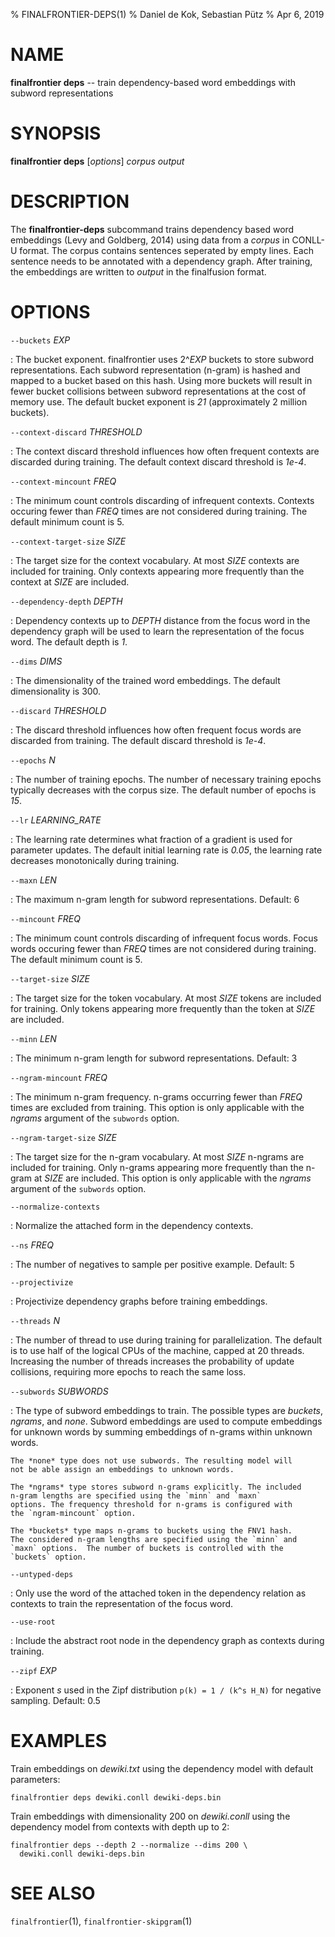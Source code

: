 % FINALFRONTIER-DEPS(1) % Daniel de Kok, Sebastian Pütz % Apr 6, 2019

NAME
====

**finalfrontier deps** -- train dependency-based word embeddings with subword
representations

SYNOPSIS
========

**finalfrontier deps** [*options*] *corpus* *output*

DESCRIPTION
===========

The **finalfrontier-deps** subcommand trains dependency based word embeddings
(Levy and Goldberg, 2014) using data from a *corpus* in CONLL-U format. The
corpus contains sentences seperated by empty lines. Each sentence needs to be
annotated with a dependency graph. After training, the embeddings are written
to *output* in the finalfusion format.

OPTIONS
=======

`--buckets` *EXP*

:   The bucket exponent. finalfrontier uses 2^*EXP* buckets to store subword
representations. Each subword representation (n-gram) is hashed and mapped to a
bucket based on this hash. Using more buckets will result in fewer bucket
collisions between subword representations at the cost of memory use. The
default bucket exponent is *21* (approximately 2 million buckets).

`--context-discard` *THRESHOLD*

:   The context discard threshold influences how often frequent contexts are
discarded during training. The default context discard threshold is *1e-4*.
    
`--context-mincount` *FREQ*

:   The minimum count controls discarding of infrequent contexts. Contexts
occuring fewer than *FREQ* times are not considered during training.  The
default minimum count is 5.

`--context-target-size` *SIZE*

:   The target size for the context vocabulary. At most *SIZE* contexts are
    included for training. Only contexts appearing more frequently than the
    context at *SIZE* are included.

`--dependency-depth` *DEPTH*

:   Dependency contexts up to *DEPTH* distance from the focus word in the
dependency graph will be used to learn the representation of the focus word. The
default depth is *1*.

`--dims` *DIMS*

:   The dimensionality of the trained word embeddings. The default
dimensionality is 300.

`--discard` *THRESHOLD*

:   The discard threshold influences how often frequent focus words are
discarded from training. The default discard threshold is *1e-4*.

`--epochs` *N*

:   The number of training epochs. The number of necessary training epochs
typically decreases with the corpus size. The default number of epochs is *15*.

`--lr` *LEARNING_RATE*

:   The learning rate determines what fraction of a gradient is used for
parameter updates. The default initial learning rate is *0.05*, the learning
rate decreases monotonically during training.

`--maxn` *LEN*

:   The maximum n-gram length for subword representations. Default: 6

`--mincount` *FREQ*

:   The minimum count controls discarding of infrequent focus words. Focus words
occuring fewer than *FREQ* times are not considered during training. The default
minimum count is 5.

`--target-size` *SIZE*

:   The target size for the token vocabulary. At most *SIZE* tokens are
    included for training. Only tokens appearing more frequently than the token
    at *SIZE* are included.

`--minn` *LEN*

:   The minimum n-gram length for subword representations. Default: 3

`--ngram-mincount` *FREQ*

:   The minimum n-gram frequency. n-grams occurring fewer than *FREQ*
    times are excluded from training. This option is only applicable
    with the *ngrams* argument of the `subwords` option.

`--ngram-target-size` *SIZE*

:   The target size for the n-gram vocabulary. At most *SIZE* n-ngrams are
    included for training. Only n-grams appearing more frequently than the
    n-gram at *SIZE* are included. This option is only applicable with the
    *ngrams* argument of the `subwords` option.

`--normalize-contexts`

:   Normalize the attached form in the dependency contexts.

`--ns` *FREQ*

:   The number of negatives to sample per positive example. Default: 5

`--projectivize`

:   Projectivize dependency graphs before training embeddings.

`--threads` *N*

:   The number of thread to use during training for
    parallelization. The default is to use half of the logical CPUs of
    the machine, capped at 20 threads. Increasing the number of
    threads increases the probability of update collisions, requiring
    more epochs to reach the same loss.
    
`--subwords` *SUBWORDS*

:   The type of subword embeddings to train. The possible types are
    *buckets*, *ngrams*, and *none*. Subword embeddings are used to
    compute embeddings for unknown words by summing embeddings of
    n-grams within unknown words.

    The *none* type does not use subwords. The resulting model will
    not be able assign an embeddings to unknown words.

    The *ngrams* type stores subword n-grams explicitly. The included
    n-gram lengths are specified using the `minn` and `maxn`
    options. The frequency threshold for n-grams is configured with
    the `ngram-mincount` option.

    The *buckets* type maps n-grams to buckets using the FNV1 hash.
    The considered n-gram lengths are specified using the `minn` and
    `maxn` options.  The number of buckets is controlled with the
    `buckets` option.

`--untyped-deps`

:   Only use the word of the attached token in the dependency relation as
contexts to train the representation of the focus word.
    
`--use-root`

:   Include the abstract root node in the dependency graph as contexts during
training.

`--zipf` *EXP*

:   Exponent *s* used in the Zipf distribution `p(k) = 1 / (k^s H_N)` for
negative sampling. Default: 0.5

EXAMPLES 
========

Train embeddings on *dewiki.txt* using the dependency model with default
parameters:

    finalfrontier deps dewiki.conll dewiki-deps.bin

Train embeddings with dimensionality 200 on *dewiki.conll* using the dependency
model from contexts with depth up to 2:

    finalfrontier deps --depth 2 --normalize --dims 200 \
      dewiki.conll dewiki-deps.bin

SEE ALSO
========

`finalfrontier`(1), `finalfrontier-skipgram`(1)
